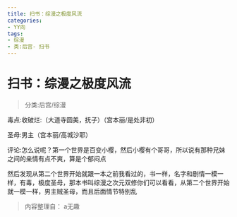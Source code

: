 ```yaml
---
title: 扫书：综漫之极度风流
categories:
- YY向
tags:
- 综漫
- 类:后宫- 扫书
---
```

# 扫书：综漫之极度风流
> 分类:后宫/综漫

毒点:收破烂:（大道寺圆美，抚子）（宫本丽/是处非初）

圣母:男主（宫本丽/高城沙耶）

评论:怎么说呢？第一个世界是百变小樱，然后小樱有个哥哥，所以说有那种兄妹之间的亲情有点不爽，算是个郁闷点

然后发现从第二个世界开始就跟一本之前我看过的，书一样，名字和剧情一模一样，有毒，极度圣母，那本书叫综漫之次元双修你们可以看看，从第二个世界开始就一模一样，男主贼圣母，而且后面情节特别乱


> 内容整理自： a无趣
